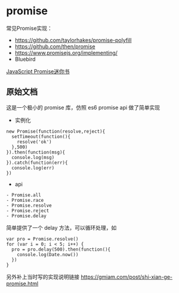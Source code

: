 promise
=======

常见Promise实现：

* https://github.com/taylorhakes/promise-polyfill
* https://github.com/then/promise
* https://www.promisejs.org/implementing/
* Bluebird



[JavaScript Promise迷你书](http://liubin.org/promises-book/)



## 原始文档

这是一个极小的 promise 库，仿照 es6 promise api 做了简单实现

- 实例化

```
new Promise(function(resolve,reject){
  setTimeout(function(){
    resolve('ok')
  },500)
}).then(function(msg){
  console.log(msg)
}).catch(function(err){
  console.log(err)
})
```
- api
```
- Promise.all
- Promise.race
- Promise.resolve
- Promise.reject
- Promise.delay
```

简单提供了一个 delay 方法，可以循环处理，如

```
var pro = Promise.resolve()
for (var i = 0; i < 5; i++) {
  pro = pro.delay(500).then(function(){
    console.log(Date.now())
  })
}
```

另外补上当时写的实现说明链接 https://gmiam.com/post/shi-xian-ge-promise.html







